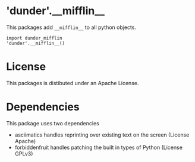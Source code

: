 # 'dunder'.\_\_mifflin\_\_

This packages add `__mifflin__` to all python objects.

    import dunder_mifflin
    'dunder'.__mifflin__()


# License
This packages is distibuted under an Apache License.

# Dependencies
This package uses two dependencies

- asciimatics handles reprinting over existing text on the screen (License Apache)
- forbiddenfruit handles patching the built in types of Python (License GPLv3)